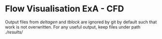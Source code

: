 # Flow Visualisation ExA - CFD

Output files from _deltagen_ and _tblock_ are ignored by git by default such that work is not overwritten. For any useful output, keep files under path _./results/<meaning-name-for-simulation>_
